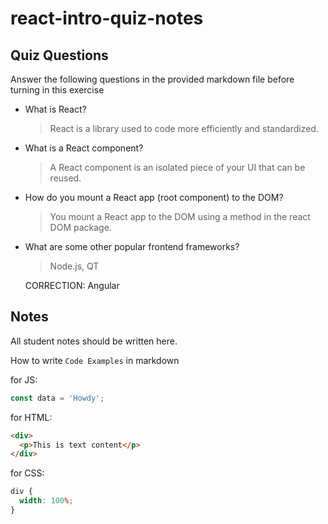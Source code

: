 # react-intro-quiz-notes

## Quiz Questions

Answer the following questions in the provided markdown file before turning in this exercise

- What is React?

  > React is a library used to code more efficiently and standardized.

- What is a React component?

  > A React component is an isolated piece of your UI that can be reused.

- How do you mount a React app (root component) to the DOM?

  > You mount a React app to the DOM using a method in the react DOM package.

- What are some other popular frontend frameworks?

  > Node.js, QT

  CORRECTION: Angular

## Notes

All student notes should be written here.

How to write `Code Examples` in markdown

for JS:

```javascript
const data = 'Howdy';
```

for HTML:

```html
<div>
  <p>This is text content</p>
</div>
```

for CSS:

```css
div {
  width: 100%;
}
```
